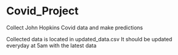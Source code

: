 # Covid_Project
Collect John Hopkins Covid data and make predictions

Collected data is located in updated_data.csv 
It should be updated everyday at 5am with the latest data 
